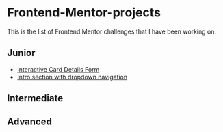 # Frontend-Mentor-projects
This is the list of Frontend Mentor challenges that I have been working on.

## Junior

- [Interactive Card Details Form](https://github.com/AIcoding-girl/Interactive-Card-Form)
- [Intro section with dropdown navigation](https://github.com/AIcoding-girl/Intro-section-with-dropdown)

## Intermediate

## Advanced
